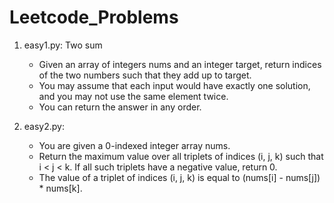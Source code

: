 # Leetcode_Problems

1. easy1.py: Two sum
    - Given an array of integers nums and an integer target, return indices of the two numbers such that they add up to target.
    - You may assume that each input would have exactly one solution, and you may not use the same element twice.
    - You can return the answer in any order.

2. easy2.py: 
    - You are given a 0-indexed integer array nums.
    - Return the maximum value over all triplets of indices (i, j, k) such that i < j < k. If all such triplets have a negative value, return 0.
    - The value of a triplet of indices (i, j, k) is equal to (nums[i] - nums[j]) * nums[k].